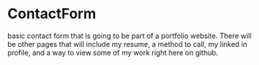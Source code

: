 # ContactForm
basic contact form that is going to be part of a portfolio website. There will be other pages that will include my resume, a method to call, my linked in profile, and a way to view some of my work right here on github.
